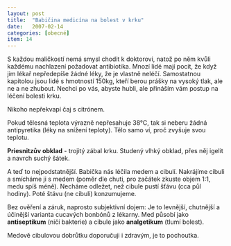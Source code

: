 ```yaml
---
layout: post
title:  "Babičina medicína na bolest v krku"
date:   2007-02-14
categories: [obecné]
item: 14
---
```


S každou maličkostí nemá smysl chodit k doktorovi, natož po něm kvůli každému nachlazení požadovat antibiotika. Mnozí lidé mají pocit, že když jim lékař nepředepíše žádné léky, že je vlastně neléčí. Samostatnou kapitolou jsou lidé s hmotností 150kg, kteří berou prášky na vysoký tlak, ale ne a ne zhubout. Nechci po vás, abyste hubli, ale přináším vám postup na léčení bolesti krku.

Nikoho nepřekvapí čaj s citrónem.

Pokud tělesná teplota výrazně nepřesahuje 38°C, tak si neberu žádná antipyretika (léky na snížení teploty). Tělo samo ví, proč zvyšuje svou teplotu.

**Priesnitzův obklad** - trojitý zábal krku. Studený vlhký obklad, přes něj igelit a navrch suchý šátek.

A teď to nejpodstatnější. Babička nás léčila medem a cibulí. Nakrájíme cibuli a smícháme ji s medem (poměr dle chuti, pro začátek zkuste objem 1:1, medu spíš méně). Necháme odležet, než cibule pustí šťávu (cca půl hodiny). Poté štávu (ne cibuli) konzumujeme.

Bez ověření a záruk, naprosto subjektivní dojem: Je to levnější, chutnější a účinější varianta cucavých bonbónů z lékarny. Med působí jako 
**antiseptikum** (ničí bakterie) a cibule jako **analgetikum** (tlumí bolest).

Medově cibulovou dobrůtku doporučuji i zdravým, je to pochoutka.